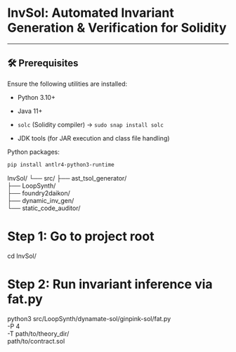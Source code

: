 # InvSol: Automated Invariant Generation & Verification for Solidity

---

## 🛠️ Prerequisites

Ensure the following utilities are installed:

- Python 3.10+
- Java 11+
- `solc` (Solidity compiler) → `sudo snap install solc`

- JDK tools (for JAR execution and class file handling)

Python packages:
```bash
pip install antlr4-python3-runtime
```
InvSol/
└── src/
    ├── ast_tsol_generator/     
    ├── LoopSynth/              
    ├── foundry2daikon/         
    ├── dynamic_inv_gen/        
    └── static_code_auditor/    

# Step 1: Go to project root
cd InvSol/

# Step 2: Run invariant inference via fat.py
python3 src/LoopSynth/dynamate-sol/ginpink-sol/fat.py \
  -P 4 \
  -T path/to/theory_dir/ \
  path/to/contract.sol
